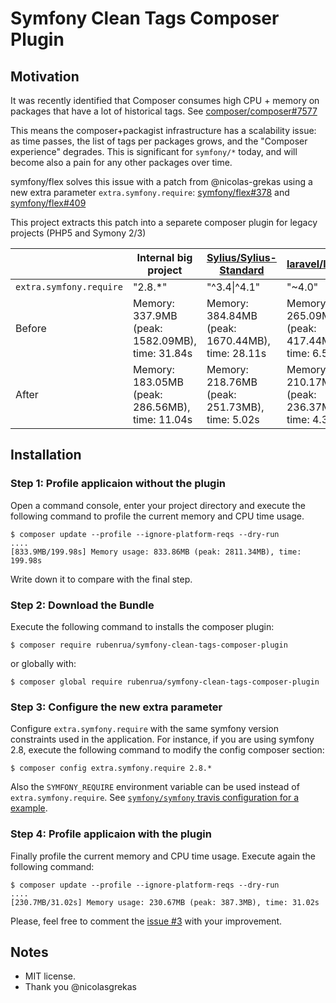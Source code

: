 Symfony Clean Tags Composer Plugin
==================================

Motivation
----------

It was recently identified that Composer consumes high CPU + memory on packages that have a lot of historical tags. See [composer/composer#7577](https://github.com/composer/composer/issues/7577)

This means the composer+packagist infrastructure has a scalability issue: as time passes, the list of tags per packages grows, and the "Composer experience" degrades. This is significant for `symfony/*` today, and will become also a pain for any other packages over time.

symfony/flex solves this issue with a patch from @nicolas-grekas using a new extra parameter  `extra.symfony.require`: [symfony/flex#378](https://github.com/symfony/flex/pull/378) and [symfony/flex#409](https://github.com/symfony/flex/pull/409)

This project extracts this patch into a separete composer plugin for legacy projects (PHP5 and Symony 2/3)


| | Internal big project | [Sylius/Sylius-Standard](https://github.com/Sylius/Sylius-Standard) | [laravel/laravel](https://github.com/laravel/laravel)
| ----- | ----- | ---- | --- |
| `extra.symfony.require` | "2.8.*" | "^3.4\|^4.1" | "~4.0" |
| Before | Memory: 337.9MB (peak: 1582.09MB), time: 31.84s|  Memory: 384.84MB (peak: 1670.44MB), time: 28.11s | Memory: 265.09MB (peak: 417.44MB), time: 6.57s
| After | Memory: 183.05MB (peak: 286.56MB), time: 11.04s | Memory: 218.76MB (peak: 251.73MB), time: 5.02s| Memory: 210.17MB (peak: 236.37MB), time: 4.38s

Installation
------------

### Step 1: Profile applicaion without the plugin

Open a command console, enter your project directory and execute the following command to profile the current memory and CPU time usage.

```
$ composer update --profile --ignore-platform-reqs --dry-run
....
[833.9MB/199.98s] Memory usage: 833.86MB (peak: 2811.34MB), time: 199.98s
```
Write down it to compare with the final step.

### Step 2: Download the Bundle

Execute the following command to installs the composer plugin:

```
$ composer require rubenrua/symfony-clean-tags-composer-plugin
```

or globally with:

```
$ composer global require rubenrua/symfony-clean-tags-composer-plugin
```

### Step 3: Configure the new extra parameter

Configure `extra.symfony.require` with the same symfony version constraints used in the application. For instance, if you are using symfony 2.8, execute the following command to modify the config composer section:

```
$ composer config extra.symfony.require 2.8.*
```

Also the `SYMFONY_REQUIRE` environment variable can be used instead of `extra.symfony.require`. See [`symfony/symfony` travis configuration for a example](https://github.com/symfony/symfony/commit/940ec8f2d5c562bc1b2424f67ab0cbd1f3c59e51#diff-354f30a63fb0907d4ad57269548329e3).

### Step 4: Profile applicaion with the plugin

Finally profile the current memory and CPU time usage. Execute again the following command:

```
$ composer update --profile --ignore-platform-reqs --dry-run
....
[230.7MB/31.02s] Memory usage: 230.67MB (peak: 387.3MB), time: 31.02s
```

Please, feel free to comment the [issue #3](https://github.com/rubenrua/symfony-clean-tags-composer-plugin/issues/3) with your improvement.

Notes
-----

* MIT license.
* Thank you @nicolasgrekas
